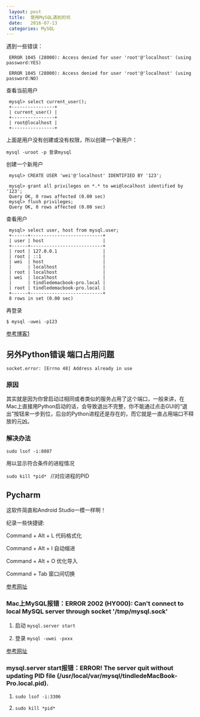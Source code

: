 ```yaml
---
 layout: post  
 title:  使用MySQL遇到的坑   
 date:   2016-07-13   
 categories: MySQL  
---
```

 
 遇到一些错误：
 
```
 ERROR 1045 (28000): Access denied for user 'root'@'localhost' (using password:YES)
 
 ERROR 1045 (28000): Access denied for user 'root'@'localhost' (using password:NO)
```

 
 查看当前用户

```
 mysql> select current_user();
 +----------------+
 | current_user() |
 +----------------+
 | root@localhost |
 +----------------+
```

 上面是用户没有创建或没有权限，所以创建一个新用户：
 
 `mysql -uroot -p 登录mysql`

 创建一个新用户

```
 mysql> CREATE USER 'wei'@'localhost' IDENTIFIED BY '123'; 
 
 mysql> grant all privileges on *.* to wei@localhost identified by '123';
 Query OK, 0 rows affected (0.00 sec)
 mysql> flush privileges;
 Query OK, 0 rows affected (0.00 sec)
```
 
 查看用户
 
```
 mysql> select user, host from mysql.user;
 +------+---------------------------+
 | user | host                      |
 +------+---------------------------+
 | root | 127.0.0.1                 |
 | root | ::1                       |
 | wei  | host                      |
 |      | localhost                 |
 | root | localhost                 |
 | wei  | localhost                 |
 |      | tindledemacbook-pro.local |
 | root | tindledemacbook-pro.local |
 +------+---------------------------+
 8 rows in set (0.00 sec)
```
 
 再登录
 
`$ mysql -uwei -p123`

[参考博客1](http://blog.csdn.net/lioncode/article/details/7917310)


## 另外Python错误 端口占用问题

`socket.error: [Errno 48] Address already in use `

### 原因

其实就是因为你曾启动过相同或者类似的服务占用了这个端口，一般来讲，在Mac上直接用Python启动的话，会导致退出不完整，你不能通过点击GUI的“退出”按钮来一步到位，后台的Python进程还是存在的，而它就是一直占用端口不释放的元凶。

### 解决办法

`sudo lsof -i:8087`

用以显示符合条件的进程情况
 
`sudo kill *pid* ` //对应进程的PID


## Pycharm

这软件简直和Android Studio一模一样啊！

纪录一些快捷键:

Command + Alt + L 代码格式化

Command + Alt + I 自动缩进

Command + Alt + O 优化导入

Command + Tab 窗口间切换

[参考网址](http://www.2cto.com/os/201410/341542.html)


### Mac上MySQL报错：ERROR 2002 (HY000): Can't connect to local MySQL server through socket '/tmp/mysql.sock'


1. 启动 `mysql.server start`

2. 登录 `mysql -uwei -pxxx`

[参考网址](https://segmentfault.com/q/1010000000094608)

### mysql.server start报错：ERROR! The server quit without updating PID file (/usr/local/var/mysql/tindledeMacBook-Pro.local.pid).

1. `sudo lsof -i:3306`

2. `sudo kill *pid* `